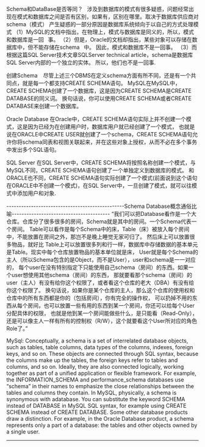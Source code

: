 Schema和DataBase是否等同？
 涉及到数据库的模式有很多疑惑，问题经常出现在模式和数据库之间是否有区别，如果有，区别在哪里。取决于数据库供应商对schema（模式）
 产生疑惑的一部分原因是数据库系统倾向于以自己的方式处理模式
（1）MySQL的文档中指出，在物理上，模式与数据库是同义的，所以，模式和数据库是一回  事。
（2）但是，Oracle的文档却指出，某些对象可以存储在数据库中，但不能存储在schema  中。 因此，模式和数据库不是一回事。
（3）而根据这篇SQL Server技术文章SQLServer technical article，schema是数据库SQL Server内部的一个独立的实体。 所以，他们也不是一回事.

创建Schema
    尽管上述三个DBMS在定义schema方面有所不同，还是有一个共同点，就是每一个都支持CREATE SCHEMA语句。
    MySQL在MySQL中，CREATE SCHEMA创建了一个数据库，这是因为CREATE SCHEMA是CREATE DATABASE的同义词。 换句话说，你可以使用CREATE SCHEMA或者CREATE DATABASE来创建一个数据库。

Oracle Database
     在Oracle中，CREATE SCHEMA语句实际上并不创建一个模式，这是因为已经为在创建用户时，数据库用户就已经创建了一个模式，
也就是说在ORACLE中CREATE USER就创建了一个schema，CREATE SCHEMA语句允许你将schema同表和视图关联起来，并在这些对象上授权，从而不必在多个事务中发出多个SQL语句。

SQL Server
    在SQL Server中，CREATE SCHEMA将按照名称创建一个模式，与MySQL不同，CREATE SCHEMA语句创建了一个单独定义到数据库的模式。
    和ORACLE也不同，CREATE SCHEMA语句实际创建了一个模式(前面说到这个语句在ORACLE中不创建一个模式)，在SQL Server中，一旦创建了模式，就可以往模式中添加用户和对象.
    
    
 ------------------------------------------------Schema Database概念通俗比喻----------------------------------------
“我们可以把Database看作是一个大仓库。仓库分了很多很多的房间，Schema就是其中的房间。一个Schema代表一个房间。
Table可以看作是每个Schema中的床，Table（床）被放入每个房间中，不能放置在房间之外，那岂不是晚上睡觉无家可归了。
然后床上可以放置很多物品，就好比 Table上可以放置很多列和行一样，数据库中存储数据的基本单元是Table。现实中每个仓库放置物品的基本单位就是床，
User就是每个Schema的主人（所以Schema包含的是Object，而不是User），user和schema是一一对应的，
每个user在没有特别指定下只能使用自己schema（房间）的东西。如果一个user想使用其他schema（房间）的东西，
那就要看那个schema（房间）的user（主人）有没有给你这个权限了，或者看这个仓库的老大（DBA）有没有给你这个权限了。
换句话说，如果你是某个仓库的主人，那么这个仓库的使用权和仓库中的所有东西都是你的（包括房间），你有完全的操作权，
可以扔掉不用的东西从每个房间，也可以放置一些有用的东西到某一个房间，你还可以给每个User分配具体的权限，
也就是他到某一个房间能做些什么，是只能看（Read-Only），还是可以像主人一样有所有的控制权（R/W），这个就要看这个User所对应的角色Role了。”


MySql:
Conceptually, a schema is a set of interrelated database objects, such as tables, table columns, data types of the columns,
indexes, foreign keys, and so on. These objects are connected through SQL syntax, because the columns make up the tables, 
the foreign keys refer to tables and columns, and so on. Ideally, they are also connected logically, 
working together as part of a unified application or flexible framework. 
For example, the INFORMATION_SCHEMA and performance_schema databases use “schema” in their names 
to emphasize the close relationships between the tables and columns they contain.
In MySQL, physically, a schema is synonymous with adatabase. You can substitute the keyword SCHEMA instead of DATABASE in MySQL SQL syntax, 
for example using CREATE SCHEMA instead of CREATE DATABASE.  Some other database products draw a distinction. 
For example, in the Oracle Database product,  a schema represents only a part of a database: the tables and other objects owned by a single user.

--------------------------------------------------------------------
